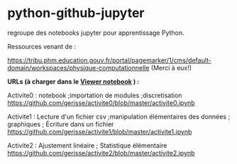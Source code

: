 # python-github-jupyter

regroupe des notebooks jupyter pour apprentissage Python.

Ressources venant de :

https://tribu.phm.education.gouv.fr/portal/pagemarker/1/cms/default-domain/workspaces/physique-computationnelle
(Merci à eux!)

**URLs (à charger dans le [Viewer notebook](https://nbviewer.jupyter.org/) ) :**

Activite0 : notebook ;importation de modules ;discretisation  
https://github.com/gerisse/activite0/blob/master/activite0.ipynb

Activite1 : Lecture d'un fichier csv ;manipulation élémentaires des données ; graphiques ; Écriture dans un fichier
https://github.com/gerisse/activite1/blob/master/activite1.ipynb

Activite2 : Ajustement linéaire ; Statistique élémentaire  
https://github.com/gerisse/activite2/blob/master/activite2.ipynb

